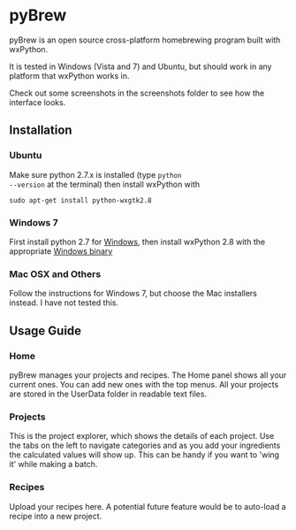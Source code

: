 pyBrew
====================
pyBrew is an open source cross-platform homebrewing program built with 
wxPython.

It is tested in Windows (Vista and 7) and Ubuntu, but should work in any 
platform that wxPython works in.

Check out some screenshots in the screenshots folder to see how the interface
looks.

Installation
--------------------------------------------

### Ubuntu

Make sure python 2.7.x is installed (type <code>python --version</code> 
at the terminal) then install wxPython with

    sudo apt-get install python-wxgtk2.8

### Windows 7

First install python 2.7 for [Windows](http://www.python.org/getit/), 
then install wxPython 2.8 with the appropriate
[Windows binary](http://www.wxpython.org/download.php)


### Mac OSX and Others

Follow the instructions for Windows 7, but choose the Mac installers instead.
I have not tested this.


Usage Guide
--------------------------------------------

### Home
pyBrew manages your projects and recipes. The Home panel shows all your
current ones. You can add new ones with the top menus. All your projects are
stored in the UserData folder in readable text files.
   
### Projects
This is the project explorer, which shows the details of each project.
Use the tabs on the left to navigate categories and as you add your ingredients
the calculated values will show up. This can be handy if you want to 'wing it'
while making a batch.
  
### Recipes
Upload your recipes here. A potential future feature would be to auto-load
a recipe into a new project.
    
    
